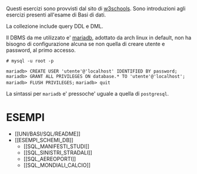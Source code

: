 Questi esercizi sono provvisti dal sito di [w3schools](https://www.w3schools.com/sql/).
Sono introduzioni agli esercizi presenti all'esame di Basi di dati.

La collezione include query DDL e DML.

Il DBMS da me utilizzato e' [mariadb](https://wiki.archlinux.org/title/MariaDB), adottato da arch linux in default, non ha bisogno di configurazione alcuna se non quella di creare utente e password, al primo accesso.

`# mysql -u root -p`

`mariadb> CREATE USER 'utente'@'localhost' IDENTIFIED BY password;`
`mariadb> GRANT ALL PRIVILEGES ON database.* TO 'utente'@'localhost';`
`mariadb> FLUSH PRIVILEGES;`
`mariadb> quit`

La sintassi per `mariadb` e' pressoche' uguale a quella di `postgresql`.

# ESEMPI
- [[UNI/BASI/SQL/README]]
- [[ESEMPI_SCHEMI_DB]]
	- [[SQL_MANIFESTI_STUDI]]
	- [[SQL_SINISTRI_STRADALI]]
	- [[SQL_AEREOPORTI]]
	- [[SQL_MONDIALI_CALCIO]]